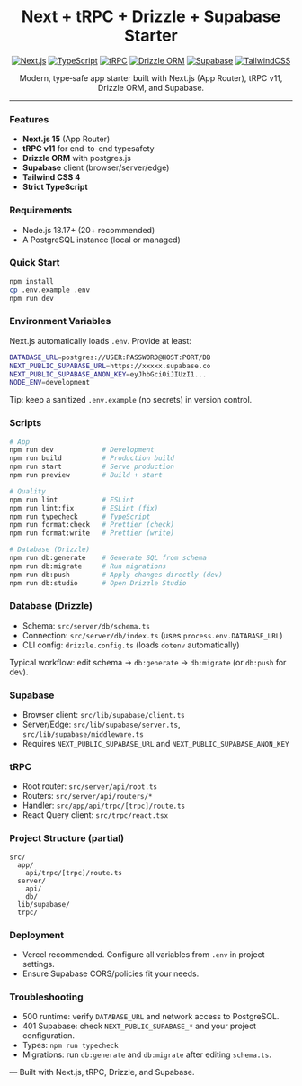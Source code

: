 <div align="center">

# Next + tRPC + Drizzle + Supabase Starter

[![Next.js](https://img.shields.io/badge/Next.js-15-black?logo=nextdotjs)](https://nextjs.org/)
[![TypeScript](https://img.shields.io/badge/TypeScript-5-blue?logo=typescript)](https://www.typescriptlang.org/)
[![tRPC](https://img.shields.io/badge/tRPC-v11-398ccb?logo=trpc)](https://trpc.io/)
[![Drizzle ORM](https://img.shields.io/badge/Drizzle-ORM-0e4d2a)](https://orm.drizzle.team/)
[![Supabase](https://img.shields.io/badge/Supabase-Client-3fcf8e?logo=supabase&logoColor=white)](https://supabase.com/)
[![TailwindCSS](https://img.shields.io/badge/Tailwind_CSS-4-38b2ac?logo=tailwindcss&logoColor=white)](https://tailwindcss.com/)

Modern, type‑safe app starter built with Next.js (App Router), tRPC v11, Drizzle ORM, and Supabase.

</div>

---

### Features

- **Next.js 15** (App Router)
- **tRPC v11** for end-to-end typesafety
- **Drizzle ORM** with postgres.js
- **Supabase** client (browser/server/edge)
- **Tailwind CSS 4**
- **Strict TypeScript**

### Requirements

- Node.js 18.17+ (20+ recommended)
- A PostgreSQL instance (local or managed)

### Quick Start

```bash
npm install
cp .env.example .env
npm run dev
```

### Environment Variables

Next.js automatically loads `.env`. Provide at least:

```bash
DATABASE_URL=postgres://USER:PASSWORD@HOST:PORT/DB
NEXT_PUBLIC_SUPABASE_URL=https://xxxxx.supabase.co
NEXT_PUBLIC_SUPABASE_ANON_KEY=eyJhbGciOiJIUzI1...
NODE_ENV=development
```

Tip: keep a sanitized `.env.example` (no secrets) in version control.

### Scripts

```bash
# App
npm run dev            # Development
npm run build          # Production build
npm run start          # Serve production
npm run preview        # Build + start

# Quality
npm run lint           # ESLint
npm run lint:fix       # ESLint (fix)
npm run typecheck      # TypeScript
npm run format:check   # Prettier (check)
npm run format:write   # Prettier (write)

# Database (Drizzle)
npm run db:generate    # Generate SQL from schema
npm run db:migrate     # Run migrations
npm run db:push        # Apply changes directly (dev)
npm run db:studio      # Open Drizzle Studio
```

### Database (Drizzle)

- Schema: `src/server/db/schema.ts`
- Connection: `src/server/db/index.ts` (uses `process.env.DATABASE_URL`)
- CLI config: `drizzle.config.ts` (loads `dotenv` automatically)

Typical workflow: edit schema → `db:generate` → `db:migrate` (or `db:push` for dev).

### Supabase

- Browser client: `src/lib/supabase/client.ts`
- Server/Edge: `src/lib/supabase/server.ts`, `src/lib/supabase/middleware.ts`
- Requires `NEXT_PUBLIC_SUPABASE_URL` and `NEXT_PUBLIC_SUPABASE_ANON_KEY`

### tRPC

- Root router: `src/server/api/root.ts`
- Routers: `src/server/api/routers/*`
- Handler: `src/app/api/trpc/[trpc]/route.ts`
- React Query client: `src/trpc/react.tsx`

### Project Structure (partial)

```
src/
  app/
    api/trpc/[trpc]/route.ts
  server/
    api/
    db/
  lib/supabase/
  trpc/
```

### Deployment

- Vercel recommended. Configure all variables from `.env` in project settings.
- Ensure Supabase CORS/policies fit your needs.

### Troubleshooting

- 500 runtime: verify `DATABASE_URL` and network access to PostgreSQL.
- 401 Supabase: check `NEXT_PUBLIC_SUPABASE_*` and your project configuration.
- Types: `npm run typecheck`
- Migrations: run `db:generate` and `db:migrate` after editing `schema.ts`.

— Built with Next.js, tRPC, Drizzle, and Supabase.

